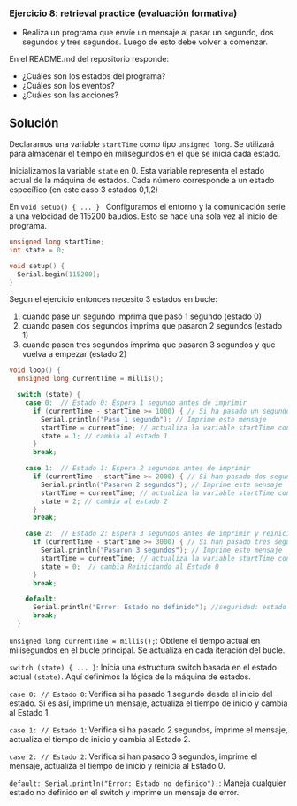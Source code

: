### **Ejercicio 8: retrieval practice (evaluación formativa)**

- Realiza un programa que envíe un mensaje al pasar un segundo, dos segundos y tres segundos. Luego de esto debe volver a comenzar.

En el README.md del repositorio responde:

- ¿Cuáles son los estados del programa?
- ¿Cuáles son los eventos?
- ¿Cuáles son las acciones?


## Solución

Declaramos una variable `startTime` como tipo `unsigned long`. Se utilizará para almacenar el tiempo en milisegundos en el que se inicia cada estado.

Inicializamos la variable `state` en 0. Esta variable representa el estado actual de la máquina de estados. Cada número corresponde a un estado específico (en este caso 3 estados 0,1,2)

En `void setup() { ... } ` Configuramos el entorno y  la comunicación serie a una velocidad de 115200 baudios. Esto se hace una sola vez al inicio del programa.

```cpp
unsigned long startTime;
int state = 0;

void setup() {
  Serial.begin(115200);
}
```

Segun el ejercicio entonces necesito 3 estados en bucle:
1. cuando pase un segundo imprima que pasó 1 segundo (estado 0)
2. cuando pasen dos segundos imprima que pasaron 2 segundos (estado 1)
3. cuando pasen tres segundos imprima que pasaron 3 segundos y que vuelva a empezar (estado 2)

```cpp
void loop() {
  unsigned long currentTime = millis();

  switch (state) {
    case 0:  // Estado 0: Espera 1 segundo antes de imprimir
      if (currentTime - startTime >= 1000) { // Si ha pasado un segundo entonces..
        Serial.println("Pasó 1 segundo"); // Imprime este mensaje
        startTime = currentTime; // actualiza la variable startTime con el valor actual de currentTime.
        state = 1; // cambia al estado 1
      }
      break;

    case 1:  // Estado 1: Espera 2 segundos antes de imprimir
      if (currentTime - startTime >= 2000) { // Si han pasado dos segundos entonces..
        Serial.println("Pasaron 2 segundos"); // Imprime este mensaje
        startTime = currentTime; // actualiza la variable startTime con el valor actual de currentTime.
        state = 2; // cambia al estado 2
      }
      break;

    case 2:  // Estado 2: Espera 3 segundos antes de imprimir y reinicia a estado 0
      if (currentTime - startTime >= 3000) { // Si han pasado tres segundos entonces..
        Serial.println("Pasaron 3 segundos"); // Imprime este mensaje
        startTime = currentTime; // actualiza la variable startTime con el valor actual de currentTime.
        state = 0;  // cambia Reiniciando al Estado 0
      }
      break;

    default:
      Serial.println("Error: Estado no definido"); //seguridad: estado no definido en el switch imprime un mensaje de error.
      break;
  }
```
`unsigned long currentTime = millis();`: Obtiene el tiempo actual en milisegundos en el bucle principal. Se actualiza en cada iteración del bucle.

`switch (state) { ... }`: Inicia una estructura switch basada en el estado actual `(state)`. Aquí definimos la lógica de la máquina de estados.

`case 0: // Estado 0`: Verifica si ha pasado 1 segundo desde el inicio del estado. Si es así, imprime un mensaje, actualiza el tiempo de inicio y cambia al Estado 1.

`case 1: // Estado 1`: Verifica si ha pasado 2 segundos, imprime el mensaje, actualiza el tiempo de inicio y cambia al Estado 2.

`case 2: // Estado 2`: Verifica si han pasado 3 segundos, imprime el mensaje, actualiza el tiempo de inicio y reinicia al Estado 0.

`default: Serial.println("Error: Estado no definido");`: Maneja cualquier estado no definido en el switch y imprime un mensaje de error.


